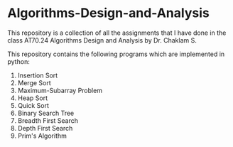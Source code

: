 # Algorithms-Design-and-Analysis

This repository is a collection of all the assignments that I have done in the class AT70.24 Algorithms Design and Analysis by Dr. Chaklam S.

This repository contains the following programs which are implemented in python:

1. Insertion Sort
2. Merge Sort
3. Maximum-Subarray Problem
4. Heap Sort
5. Quick Sort
6. Binary Search Tree
7. Breadth First Search
8. Depth First Search
9. Prim's Algorithm 
